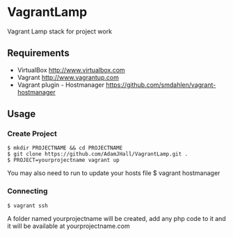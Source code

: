 # VagrantLamp
Vagrant Lamp stack for project work

Requirements
------------
* VirtualBox <http://www.virtualbox.com>
* Vagrant <http://www.vagrantup.com>
* Vagrant plugin - Hostmanager <https://github.com/smdahlen/vagrant-hostmanager>

Usage
-----
### Create Project
  	$ mkdir PROJECTNAME && cd PROJECTNAME
  	$ git clone https://github.com/AdamJHall/VagrantLamp.git .
  	$ PROJECT=yourprojectname vagrant up

You may also need to run to update your hosts file
	$ vagrant hostmanager


### Connecting
	$ vagrant ssh

A folder named yourprojectname will be created, add any php code to it and it will be available at 
yourprojectname.com